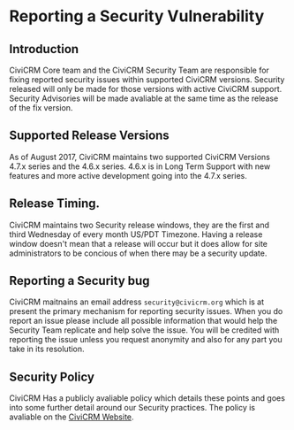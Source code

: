 # Reporting a Security Vulnerability

## Introduction

CiviCRM Core team and the CiviCRM Security Team are responsible for fixing reported security issues within supported CiviCRM versions. Security released will only be made for those versions with active CiviCRM support. Security Advisories will be made avaliable at the same time as the release of the fix version.

## Supported Release Versions

As of August 2017, CiviCRM maintains two supported CiviCRM Versions 4.7.x series and the 4.6.x series. 4.6.x is in Long Term Support with new features and more active development going into the 4.7.x series.

## Release Timing. 

CiviCRM maintains two Security release windows, they are the first and third Wednesday of every month US/PDT Timezone. Having a release window doesn't mean that a release will occur but it does allow for site administrators to be concious of when there may be a security update.

## Reporting a Security bug

CiviCRM maitnains an email address `security@civicrm.org` which is at present the primary mechanism for reporting security issues. When you do report an issue please include all possible information that would help the Security Team replicate and help solve the issue. You will be credited with reporting the issue unless you request anonymity and also for any part you take in its resolution.

## Security Policy

CiviCRM Has a publicly avaliable policy which details these points and goes into some further detail around our Security practices. The policy is avaliable on the [CiviCRM Website](https://civicrm.org/security).
